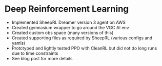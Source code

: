# Deep Reinforcement Learning
* Implemented SheepRL Dreamer version 3 agent on AWS
* Created gymnasium wrapper to go around the VGC AI env
* Created custom obs space (many versions of this)
* Created supporting files as required by SheepRL (various configs and yamls)
* Prototyped and lightly tested PPO with CleanRL but did not do long runs due to time constraints
* See blog post for more details